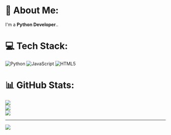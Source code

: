 # 💫 About Me:
I'm a **Python Developer**..

# 💻 Tech Stack:
![Python](https://img.shields.io/badge/python-3670A0?style=for-the-badge&logo=python&logoColor=ffdd54) ![JavaScript](https://img.shields.io/badge/javascript-%23323330.svg?style=for-the-badge&logo=javascript&logoColor=%23F7DF1E) ![HTML5](https://img.shields.io/badge/html5-%23E34F26.svg?style=for-the-badge&logo=html5&logoColor=white)
# 📊 GitHub Stats:
![](https://github-readme-stats.vercel.app/api?username=thomastschinkel&theme=dark&hide_border=false&include_all_commits=false&count_private=false)<br/>
![](https://github-readme-streak-stats.herokuapp.com/?user=thomastschinkel&theme=dark&hide_border=false)<br/>
![](https://github-readme-stats.vercel.app/api/top-langs/?username=thomastschinkel&theme=dark&hide_border=false&include_all_commits=false&count_private=false&layout=compact)

---
[![](https://visitcount.itsvg.in/api?id=thomastschinkel&icon=0&color=0)](https://visitcount.itsvg.in)
